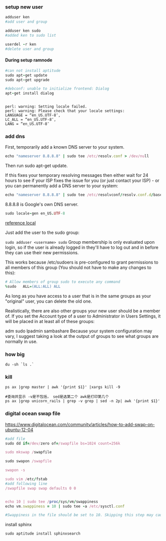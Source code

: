 ### setup new user


```ruby
adduser ken
#add user and group

adduser ken sudo
#added ken to sudo list

userdel -r ken
#delete user and group
```

#### During setup ramnode

```ruby
#can not install aptitude
sudo apt-get update
sudo apt-get upgrade

#debconf: unable to initialize frontend: Dialog
apt-get install dialog



```


```
perl: warning: Setting locale failed.
perl: warning: Please check that your locale settings:
LANGUAGE = “en_US.UTF-8″,
LC_ALL = “en_US.UTF-8″,
LANG = “en_US.UTF-8″
```

### add dns 




First, temporarily add a known DNS server to your system.

```ruby
echo "nameserver 8.8.8.8" | sudo tee /etc/resolv.conf > /dev/null

```

Then run sudo apt-get update.

If this fixes your temporary resolving messages then either wait for 24 hours to see if your ISP fixes the issue for you (or just contact your ISP) - or you can permanently add a DNS server to your system:


```ruby
echo "nameserver 8.8.8.8" | sudo tee /etc/resolvconf/resolv.conf.d/base > /dev/null
```

8.8.8.8 is Google's own DNS server.





```ruby
sudo locale-gen en_US.UTF-8
```
[reference local ](http://stackoverflow.com/questions/2499794/how-can-i-fix-a-locale-warning-from-perl)

Just add the user to the sudo group:

`sudo adduser <username> sudo`
Group membership is only evaluated upon login, so if the user is already logged in they'll have to log out and in before they can use their new permissions.

This works because /etc/sudoers is pre-configured to grant permissions to all members of this group (You should not have to make any changes to this):

```ruby
# Allow members of group sudo to execute any command
%sudo   ALL=(ALL:ALL) ALL
```

As long as you have access to a user that is in the same groups as your "original" user, you can delete the old one.

Realistically, there are also other groups your new user should be a member of. If you set the Account type of a user to Administrator in Users Settings, it will be placed in at least all of these groups:

adm sudo lpadmin sambashare
Because your system configuration may vary, I suggest taking a look at the output of groups <username> to see what groups are normally in use.


### how big 

```
du -sh `ls .` 
```

### kill

```
ps ax |grep master | awk '{print $1}' |xargs kill -9  

#查询并显示 -v是不包括， sed是选第二个 awk是打印第几个
ps ax |grep unicorn_rails | grep -v grep | sed -n 2p| awk '{print $1}'

```


### digital ocean swap file

https://www.digitalocean.com/community/articles/how-to-add-swap-on-ubuntu-12-04



```ruby
#add file
sudo dd if=/dev/zero of=/swapfile bs=1024 count=256k

sudo mkswap /swapfile

sudo swapon /swapfile

swapon -s

sudo vim /etc/fstab
#add following line
/swapfile swap swap defaults 0 0


echo 10 | sudo tee /proc/sys/vm/swappiness
echo vm.swappiness = 10 | sudo tee -a /etc/sysctl.conf

#Swappiness in the file should be set to 10. Skipping this step may cause both poor performance, whereas setting it to 10 will cause swap to act as an emergency buffer, preventing out-of-memory crashes.


```

install sphinx

```
sudo aptitude install sphinxsearch

```

